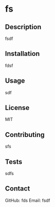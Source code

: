 # fs

## Description
fsdf

## Installation
fdsf

## Usage
sdf

## License
MIT

## Contributing
sfs

## Tests
sdfs

## Contact
GitHub: fds
Email: fsdf

